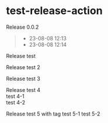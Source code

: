 # test-release-action

Release 0.0.2
> - 23-08-08 12:13
> - 23-08-08 12:14

Release test

Release test 2

Release test 3

Release test 4  
test 4-1  
test 4-2

Release test 5 with tag
test 5-1
test 5-2
